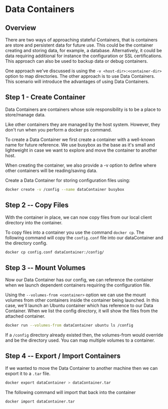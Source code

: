 # Data Containers


## Overview

There are two ways of approaching stateful Containers, that is containers are store and persistent data for future use. This could be the container creating and storing data, for example, a database. Alternatively, it could be data requiring additional for instance the configuration or SSL certifications. This approach can also be used to backup data or debug containers.

One approach we've discussed is using the `-v <host-dir>:<container-dir>` option to map directories. The other approach is to use Data Containers. This scenario will introduce the advantages of using Data Containers.



## Step 1 - Create Container

Data Containers are containers whose sole responsibility is to be a place to store/manage data.

Like other containers they are managed by the host system. However, they don't run when you perform a docker ps command.

To create a Data Container we first create a container with a well-known name for future reference. We use busybox as the base as it's small and lightweight in case we want to explore and move the container to another host.

When creating the container, we also provide a -v option to define where other containers will be reading/saving data.

Create a Data Container for storing configuration files using:

```bash
docker create -v /config --name dataContainer busybox
```

## Step 2 -- Copy Files

With the container in place, we can now copy files from our local client directory into the container.

To copy files into a container you use the command `docker cp`. The following command will copy the `config.conf` file into our dataContainer and the directory config.

```bash
docker cp config.conf dataContainer:/config/
```

## Step 3 -- Mount Volumes

Now our Data Container has our config, we can reference the container when we launch dependent containers requiring the configuration file.

Using the `--volumes-from <container>` option we can use the mount volumes from other containers inside the container being launched. In this case, we'll launch an Ubuntu container which has reference to our Data Container. When we list the config directory, it will show the files from the attached container.

```bash
docker run --volumes-from dataContainer ubuntu ls /config
```

If a `/config` directory already existed then, the volumes-from would override and be the directory used. You can map multiple volumes to a container.


## Step 4 -- Export / Import Containers

If we wanted to move the Data Container to another machine then we can export it to a `.tar` file.

```bash
docker export dataContainer > dataContainer.tar
```

The following command will import that back into the container

```bash
docker import dataContainer.tar
```










